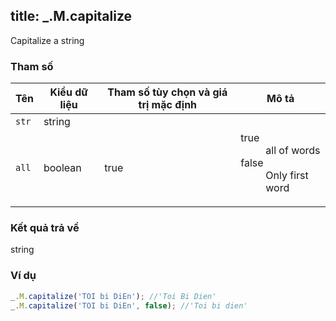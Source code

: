 title: _.M.capitalize
-----

Capitalize a string

### Tham số
<table class="table table-striped">
    <thead>
    <tr>
        <th>Tên</th>
        <th>Kiểu dữ liệu</th>
        <th>Tham số tùy chọn và giá trị mặc định</th>
        <th>Mô tả</th>
    </tr>
    </thead>
    <tbody>
    <tr>
        <td><code>str</code></td>
        <td>string</td>
        <td></td>
        <td></td>
    </tr>
<tr>
    <td><code>all</code></td>
    <td>boolean</td>
    <td>true</td>
    <td>
        <dl class="dl-horizontal">
            <dt>true</dt><dd>all of words</dd>
            <dt>false</dt><dd>Only first word</dd>
        </dl>
    </td>
</tr>
    </tbody>
</table>

### Kết quả trả về
<dl class="dl-horizontal">
    <dt>string</dt><dd></dd>
</dl>

### Ví dụ
```js
_.M.capitalize('TOI bi DiEn'); //'Toi Bi Dien'
_.M.capitalize('TOI bi DiEn', false); //'Toi bi dien'
```